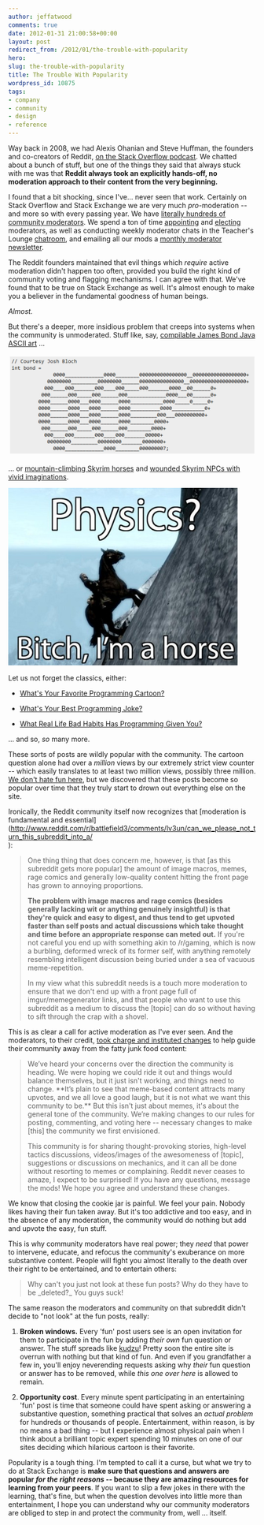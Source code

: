 ```yaml
---
author: jeffatwood
comments: true
date: 2012-01-31 21:00:58+00:00
layout: post
redirect_from: /2012/01/the-trouble-with-popularity
hero: 
slug: the-trouble-with-popularity
title: The Trouble With Popularity
wordpress_id: 10875
tags:
- company
- community
- design
- reference
---
```


Way back in 2008, we had Alexis Ohanian and Steve Huffman, the founders and co-creators of Reddit, [on the Stack Overflow podcast](http://blog.stackoverflow.com/2008/10/podcast-27/). We chatted about a bunch of stuff, but one of the things they said that always stuck with me was that **Reddit always took an explicitly hands-off, no moderation approach to their content from the very beginning.**

I found that a bit shocking, since I've... never seen that work. Certainly on Stack Overflow and Stack Exchange we are very much _pro_-moderation -- and more so with every passing year. We have [literally hundreds of community moderators](http://stackexchange.com/about/moderators). We spend a ton of time [appointing](http://blog.stackoverflow.com/2010/07/moderator-pro-tempore/) and [electing](http://blog.stackoverflow.com/2010/12/stack-exchange-moderator-elections-begin/) moderators, as well as conducting weekly moderator chats in the Teacher's Lounge [chatroom](http://chat.stackexchange.com/), and emailing all our mods a [monthly moderator newsletter](http://modnewsletter.stackexchange.com/).

The Reddit founders maintained that evil things which _require_ active moderation didn't happen too often, provided you build the right kind of community voting and flagging mechanisms. I can agree with that. We've found that to be true on Stack Exchange as well. It's almost enough to make you a believer in the fundamental goodness of human beings.

_Almost._

But there's a deeper, more insidious problem that creeps into systems when the community is unmoderated. Stuff like, say, [compilable James Bond Java ASCII art](http://stackoverflow.com/questions/8867695/java-7-compilable-james-bond-ascii-art) …

![](/images/wordpress/007-java-ascii-art1.png)

… or [mountain-climbing Skyrim horses](http://gaming.stackexchange.com/questions/36304/is-a-horse-actually-faster-than-running) and [wounded Skyrim NPCs with vivid imaginations](http://gaming.stackexchange.com/questions/41666/how-to-know-if-someone-is-good-or-bad).

![](/images/wordpress/gaming-horse-physics1.jpg)

Let us not forget the classics, either:



	
  * [What's Your Favorite Programming Cartoon?](http://meta.stackoverflow.com/questions/73412/why-was-whats-your-favorite-programmer-cartoon-deleted)

	
  * [What's Your Best Programming Joke?](http://meta.stackoverflow.com/questions/76584/what-happened-to-whats-your-best-programming-joke)

	
  * [What Real Life Bad Habits Has Programming Given You?](http://meta.stackoverflow.com/questions/74909/what-happened-to-what-real-life-bad-habits-has-programming-given-you)


... and so, _so_ many more.

These sorts of posts are wildly popular with the community. The cartoon question alone had over a _million_ views by our extremely strict view counter -- which easily translates to at least two million views, possibly three million. [We don't hate fun here](http://blog.stackoverflow.com/2010/01/stack-overflow-where-we-hate-fun/), but we discovered that these posts become so popular over time that they truly start to drown out everything else on the site.

Ironically, the Reddit community itself now recognizes that [moderation is fundamental and essential](http://www.reddit.com/r/battlefield3/comments/lv3un/can_we_please_not_turn_this_subreddit_into_a/<br />
):


<blockquote>One thing thing that does concern me, however, is that [as this subreddit gets more popular] the amount of image macros, memes, rage comics and generally low-quality content hitting the front page has grown to annoying proportions.

**The problem with image macros and rage comics (besides generally lacking wit or anything genuinely insightful) is that they're quick and easy to digest, and thus tend to get upvoted faster than self posts and actual discussions which take thought and time before an appropriate response can meted out.** If you're not careful you end up with something akin to /r/gaming, which is now a burbling, deformed wreck of its former self, with anything remotely resembling intelligent discussion being buried under a sea of vacuous meme-repetition.

In my view what this subreddit needs is a touch more moderation to ensure that we don't end up with a front page full of imgur/memegenerator links, and that people who want to use this subreddit as a medium to discuss the [topic] can do so without having to sift through the crap with a shovel.</blockquote>


This is as clear a call for active moderation as I've ever seen. And the moderators, to their credit, [took charge and instituted changes](http://www.reddit.com/r/battlefield3/comments/o7y4x/new_community_rules_please_read/) to help guide their community away from the fatty junk food content:


<blockquote>We’ve heard your concerns over the direction the community is heading. We were hoping we could ride it out and things would balance themselves, but it just isn't working, and things need to change. **It’s plain to see that meme-based content attracts many upvotes, and we all love a good laugh, but it is not what we want this community to be.** But this isn't just about memes, it's about the general tone of the community. We’re making changes to our rules for posting, commenting, and voting here -- necessary changes to make [this] the community we first envisioned.

This community is for sharing thought-provoking stories, high-level tactics discussions, videos/images of the awesomeness of [topic], suggestions or discussions on mechanics, and it can all be done without resorting to memes or complaining. Reddit never ceases to amaze, I expect to be surprised! If you have any questions, message the mods! We hope you agree and understand these changes.</blockquote>


We know that closing the cookie jar is painful. We feel your pain. Nobody likes having their fun taken away. But it's too addictive and too easy, and in the absence of any moderation, the community would do nothing but add and upvote the easy, fun stuff.

This is why community moderators have real power; they _need_ that power to intervene, educate, and refocus the community's exuberance on more substantive content. People will fight you almost literally to the death over their right to be entertained, and to entertain others:


<blockquote>Why can't you just not look at these fun posts? Why do they have to be _deleted?_ You guys suck!</blockquote>


The same reason the moderators and community on that subreddit didn't decide to "not look" at the fun posts, really:



	
  1. **Broken windows.** Every 'fun' post users see is an open invitation for them to participate in the fun by adding _their own_ fun question or answer. The stuff spreads like [kudzu](http://en.wikipedia.org/wiki/Kudzu)! Pretty soon the entire site is overrun with nothing but that kind of fun. And even if you grandfather a few in, you'll enjoy neverending requests asking why _their_ fun question or answer has to be removed, while _this one over here_ is allowed to remain.

	
  2. **Opportunity cost**. Every minute spent participating in an entertaining 'fun' post is time that someone could have spent asking or answering a substantive question, something practical that solves an _actual problem_ for hundreds or thousands of people. Entertainment, within reason, is by no means a bad thing -- but I experience almost physical pain when I think about a brilliant topic expert spending 10 minutes on one of our sites deciding which hilarious cartoon is their favorite.


Popularity is a tough thing. I'm tempted to call it a curse, but what we try to do at Stack Exchange is **make sure that questions and answers are popular _for the right reasons_ -- because they are amazing resources for learning from your peers**. If you want to slip a few jokes in there with the learning, that's fine, but when the question devolves into little more than entertainment, I hope you can understand why our community moderators are obliged to step in and protect the community from, well ... itself.

